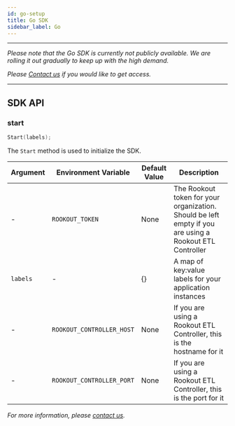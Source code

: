 ```yaml
---
id: go-setup
title: Go SDK
sidebar_label: Go
---
```


---

*Please note that the Go SDK is currently not publicly available. We are rolling it out gradually to keep up with the high demand.*

*Please [Contact us](https://www.rookout.com/company/contact) if you would like to get access.*

---

## SDK API

### start

```go
Start(labels);
```

The `Start` method is used to initialize the SDK.

| Argument | Environment Variable | Default Value | Description |
| --- | --- | --- | --- |
| - | `ROOKOUT_TOKEN` | None | The Rookout token for your organization. Should be left empty if you are using a Rookout ETL Controller |
| `labels` | - | {} | A map of key:value labels for your application instances |
| - | `ROOKOUT_CONTROLLER_HOST` | None | If you are using a Rookout ETL Controller, this is the hostname for it |
| - | `ROOKOUT_CONTROLLER_PORT` | None | If you are using a Rookout ETL Controller, this is the port for it |

*For more information, please [contact us](https://rookout.com/contact).*
